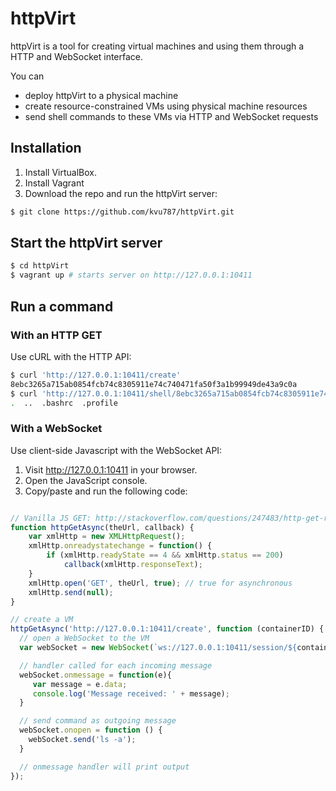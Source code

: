 # httpVirt

httpVirt is a tool for creating virtual machines and using them through a HTTP and WebSocket interface.

You can

* deploy httpVirt to a physical machine
* create resource-constrained VMs using physical machine resources
* send shell commands to these VMs via HTTP and WebSocket requests

## Installation

1. Install VirtualBox.
2. Install Vagrant
3. Download the repo and run the httpVirt server:

```bash
$ git clone https://github.com/kvu787/httpVirt.git
```

## Start the httpVirt server

```bash
$ cd httpVirt
$ vagrant up # starts server on http://127.0.0.1:10411
```

## Run a command

### With an HTTP GET

Use cURL with the HTTP API:

```bash
$ curl 'http://127.0.0.1:10411/create'
8ebc3265a715ab0854fcb74c8305911e74c740471fa50f3a1b99949de43a9c0a
$ curl 'http://127.0.0.1:10411/shell/8ebc3265a715ab0854fcb74c8305911e74c740471fa50f3a1b99949de43a9c0a?command=ls%20-a'
.  ..  .bashrc  .profile
```

### With a WebSocket

Use client-side Javascript with the WebSocket API:

1. Visit http://127.0.0.1:10411 in your browser.
2. Open the JavaScript console.
3. Copy/paste and run the following code:

```javascript

// Vanilla JS GET: http://stackoverflow.com/questions/247483/http-get-request-in-javascript
function httpGetAsync(theUrl, callback) {
    var xmlHttp = new XMLHttpRequest();
    xmlHttp.onreadystatechange = function() {
        if (xmlHttp.readyState == 4 && xmlHttp.status == 200)
            callback(xmlHttp.responseText);
    }
    xmlHttp.open('GET', theUrl, true); // true for asynchronous
    xmlHttp.send(null);
}

// create a VM
httpGetAsync('http://127.0.0.1:10411/create', function (containerID) {
  // open a WebSocket to the VM
  var webSocket = new WebSocket(`ws://127.0.0.1:10411/session/${containerID}`);

  // handler called for each incoming message
  webSocket.onmessage = function(e){
     var message = e.data;
     console.log('Message received: ' + message);
  }

  // send command as outgoing message
  webSocket.onopen = function () {
    webSocket.send('ls -a');
  }

  // onmessage handler will print output
});
```
